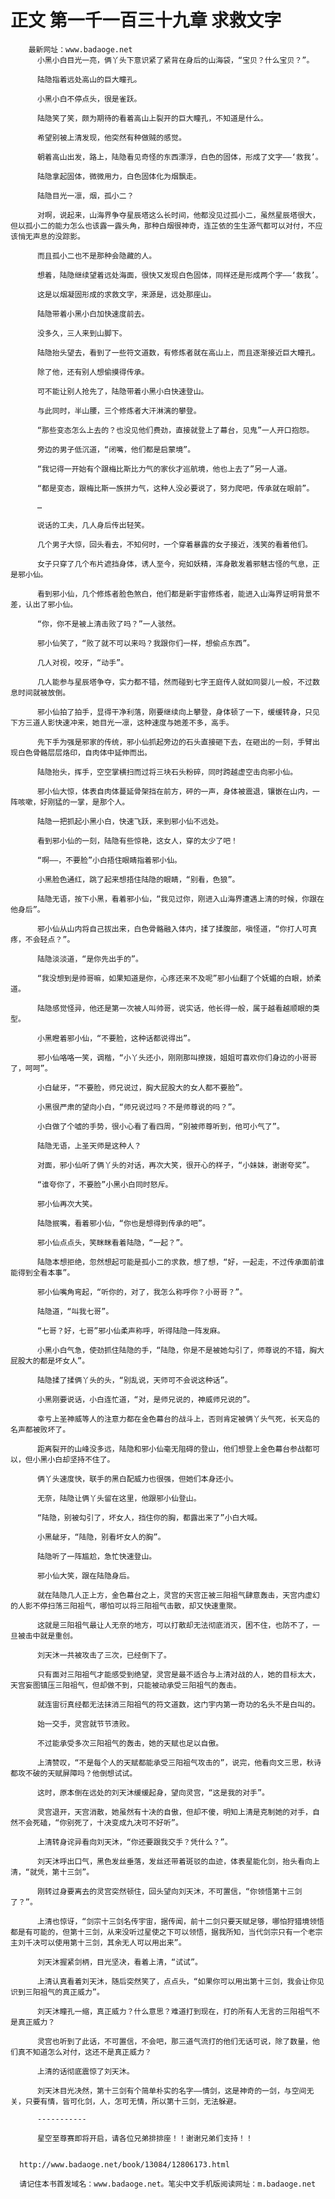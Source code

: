 # 正文 第一千一百三十九章 求救文字
        最新网址：www.badaoge.net
          小黑小白目光一亮，俩丫头下意识紧了紧背在身后的山海袋，“宝贝？什么宝贝？”。
      
          陆隐指着远处高山的巨大瞳孔。
      
          小黑小白不停点头，很是雀跃。
      
          陆隐笑了笑，颇为期待的看着高山上裂开的巨大瞳孔，不知道是什么。
      
          希望别被上清发现，他突然有种做贼的感觉。
      
          朝着高山出发，路上，陆隐看见奇怪的东西漂浮，白色的固体，形成了文字——‘救我’。
      
          陆隐拿起固体，微微用力，白色固体化为烟飘走。
      
          陆隐目光一凛，烟，孤小二？
      
          对啊，说起来，山海界争夺星辰塔这么长时间，他都没见过孤小二，虽然星辰塔很大，但以孤小二的能力怎么也该露一露头角，那种白烟很神奇，连芷依的生生源气都可以对付，不应该悄无声息的没踪影。
      
          而且孤小二也不是那种会隐藏的人。
      
          想着，陆隐继续望着远处海面，很快又发现白色固体，同样还是形成两个字——‘救我’。
      
          这是以烟凝固形成的求救文字，来源是，远处那座山。
      
          陆隐带着小黑小白加快速度前去。
      
          没多久，三人来到山脚下。
      
          陆隐抬头望去，看到了一些符文道数，有修炼者就在高山上，而且逐渐接近巨大瞳孔。
      
          除了他，还有别人想偷摸得传承。
      
          可不能让别人抢先了，陆隐带着小黑小白快速登山。
      
          与此同时，半山腰，三个修炼者大汗淋漓的攀登。
      
          “那些变态怎么上去的？也没见他们费劲，直接就登上了幕台，见鬼”一人开口抱怨。
      
          旁边的男子低沉道，“闭嘴，他们都是启蒙境”。
      
          “我记得一开始有个跟梅比斯比力气的家伙才巡航境，他也上去了”另一人道。
      
          “都是变态，跟梅比斯一族拼力气，这种人没必要说了，努力爬吧，传承就在眼前”。
      
          …
      
          说话的工夫，几人身后传出轻笑。
      
          几个男子大惊，回头看去，不知何时，一个穿着暴露的女子接近，浅笑的看着他们。
      
          女子只穿了几个布片遮挡身体，诱人至今，宛如妖精，浑身散发着邪魅古怪的气息，正是邪小仙。
      
          看到邪小仙，几个修炼者脸色煞白，他们都是新宇宙修炼者，能进入山海界证明背景不差，认出了邪小仙。
      
          “你，你不是被上清击败了吗？”一人骇然。
      
          邪小仙笑了，“败了就不可以来吗？我跟你们一样，想偷点东西”。
      
          几人对视，咬牙，“动手”。
      
          几人能参与星辰塔争夺，实力都不错，然而碰到七字王庭传人就如同婴儿一般，不过数息时间就被放倒。
      
          邪小仙拍了拍手，显得干净利落，刚要继续向上攀登，身体顿了一下，缓缓转身，只见下方三道人影快速冲来，她目光一凛，这种速度与她差不多，高手。
      
          先下手为强是邪家的传统，邪小仙抓起旁边的石头直接砸下去，在砸出的一刻，手臂出现白色骨骼层层烙印，自肉体中延伸而出。
      
          陆隐抬头，挥手，空空掌横扫而过将三块石头粉碎，同时跨越虚空击向邪小仙。
      
          邪小仙大惊，体表自肉体蔓延骨架挡在前方，砰的一声，身体被震退，镶嵌在山内，一阵咳嗽，好刚猛的一掌，是那个人。
      
          陆隐一把抓起小黑小白，快速飞跃，来到邪小仙不远处。
      
          看到邪小仙的一刻，陆隐有些惊艳，这女人，穿的太少了吧！
      
          “啊——，不要脸”小白捂住眼睛指着邪小仙。
      
          小黑脸色通红，跳了起来想捂住陆隐的眼睛，“别看，色狼”。
      
          陆隐无语，按下小黑，看着邪小仙，“我见过你，刚进入山海界遭遇上清的时候，你跟在他身后”。
      
          邪小仙从山内将自己拔出来，白色骨骼融入体内，揉了揉腹部，嗔怪道，“你打人可真疼，不会轻点？”。
      
          陆隐淡淡道，“是你先出手的”。
      
          “我没想到是帅哥嘛，如果知道是你，心疼还来不及呢”邪小仙翻了个妩媚的白眼，娇柔道。
      
          陆隐感觉怪异，他还是第一次被人叫帅哥，说实话，他长得一般，属于越看越顺眼的类型。
      
          小黑瞪着邪小仙，“不要脸，这种话都说得出”。
      
          邪小仙咯咯一笑，调楷，“小丫头还小，刚刚那叫撩拨，姐姐可喜欢你们身边的小哥哥了，呵呵”。
      
          小白龇牙，“不要脸，师兄说过，胸大屁股大的女人都不要脸”。
      
          小黑很严肃的望向小白，“师兄说过吗？不是师尊说的吗？”。
      
          小白做了个嘘的手势，很小心看了看四周，“别被师尊听到，他可小气了”。
      
          陆隐无语，上圣天师是这种人？
      
          对面，邪小仙听了俩丫头的对话，再次大笑，很开心的样子，“小妹妹，谢谢夸奖”。
      
          “谁夸你了，不要脸”小黑小白同时怒斥。
      
          邪小仙再次大笑。
      
          陆隐抿嘴，看着邪小仙，“你也是想得到传承的吧”。
      
          邪小仙点点头，笑眯眯看着陆隐，“一起？”。
      
          陆隐本想拒绝，忽然想起可能是孤小二的求救，想了想，“好，一起走，不过传承面前谁能得到全看本事”。
      
          邪小仙嘴角弯起，“听你的，对了，我怎么称呼你？小哥哥？”。
      
          陆隐道，“叫我七哥”。
      
          “七哥？好，七哥”邪小仙柔声称呼，听得陆隐一阵发麻。
      
          小黑小白气急，使劲抓住陆隐的手，“陆隐，你是不是被她勾引了，师尊说的不错，胸大屁股大的都是坏女人”。
      
          陆隐揉了揉俩丫头的头，“别乱说，天师可不会说这种话”。
      
          小黑刚要说话，小白连忙道，“对，是师兄说的，神威师兄说的”。
      
          幸亏上圣神威等人的注意力都在金色幕台的战斗上，否则肯定被俩丫头气死，长天岛的名声都被败坏了。
      
          距离裂开的山峰没多远，陆隐和邪小仙毫无阻碍的登山，他们想登上金色幕台参战都可以，但小黑小白却坚持不住了。
      
          俩丫头速度快，联手的黑白配威力也很强，但她们本身还小。
      
          无奈，陆隐让俩丫头留在这里，他跟邪小仙登山。
      
          “陆隐，别被勾引了，坏女人，挡住你的胸，都露出来了”小白大喊。
      
          小黑龇牙，“陆隐，别看坏女人的胸”。
      
          陆隐听了一阵尴尬，急忙快速登山。
      
          邪小仙大笑，跟在陆隐身后。
      
          就在陆隐几人正上方，金色幕台之上，灵宫的天宫正被三阳祖气肆意轰击，天宫内虚幻的人影不停扫荡三阳祖气，哪怕可以将三阳祖气击散，却又快速重聚。
      
          这就是三阳祖气最让人无奈的地方，可以打散却无法彻底消灭，困不住，也防不了，一旦被击中就是重创。
      
          刘天沐一共被攻击了三次，已经倒下了。
      
          只有面对三阳祖气才能感受到绝望，灵宫是最不适合与上清对战的人，她的目标太大，天宫妄图镇压三阳祖气，但却做不到，只能被动承受三阳祖气的轰击。
      
          就连宙衍真经都无法抹消三阳祖气的符文道数，这门宇内第一奇功的名头不是白叫的。
      
          始一交手，灵宫就节节溃败。
      
          不过能承受多次三阳祖气的轰击，她的天赋也足以自傲。
      
          上清赞叹，“不是每个人的天赋都能承受三阳祖气攻击的”，说完，他看向文三思，秋诗都攻不破的天赋屏障吗？他倒想试试。
      
          这时，原本倒在远处的刘天沐缓缓起身，望向灵宫，“这是我的对手”。
      
          灵宫退开，天宫消散，她虽然有十决的自傲，但却不傻，明知上清是克制她的对手，自然不会死磕，“你别死了，十决变成九决可不好听”。
      
          上清转身诧异看向刘天沐，“你还要跟我交手？凭什么？”。
      
          刘天沐呼出口气，黑色发丝垂落，发丝还带着斑驳的血迹，体表星能化剑，抬头看向上清，“就凭，第十三剑”。
      
          刚转过身要离去的灵宫突然顿住，回头望向刘天沐，不可置信，“你领悟第十三剑了？”。
      
          上清也惊讶，“剑宗十三剑名传宇宙，据传闻，前十二剑只要天赋足够，哪怕狩猎境领悟都是有可能的，但第十三剑，从来没听过星使之下可以领悟，据我所知，当代剑宗只有一个老宗主刘千决可以使用第十三剑，其余无人可以用出来”。
      
          刘天沐握紧剑柄，目光坚决，看着上清，“试试”。
      
          上清认真看着刘天沐，随后突然笑了，点点头，“如果你可以用出第十三剑，我会让你见识到三阳祖气的真正威力”。
      
          刘天沐瞳孔一缩，真正威力？什么意思？难道打到现在，打的所有人无言的三阳祖气不是真正威力？
      
          灵宫也听到了此话，不可置信，不会吧，那三道气流打的他们无话可说，除了数量，他们真不知道怎么对付，这还不是真正威力？
      
          上清的话彻底震惊了刘天沐。
      
          刘天沐目光决然，第十三剑有个简单朴实的名字——情剑，这是神奇的一剑，与空间无关，只要有情，皆可化剑，人，怎可无情，所以第十三剑，无法躲避。
      
          -----------
      
          星空至尊赛即将开启，请各位兄弟排排座！！谢谢兄弟们支持！！
      
      
      http://www.badaoge.net/book/13084/12806173.html
      
      请记住本书首发域名：www.badaoge.net。笔尖中文手机版阅读网址：m.badaoge.net